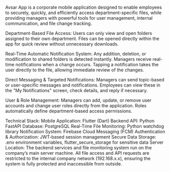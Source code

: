 Avsar App is a corporate mobile application designed to enable employees to securely, quickly, and efficiently access department-specific files, while providing managers with powerful tools for user management, internal communication, and file change tracking.

Department-Based File Access:
Users can only view and open folders assigned to their own department.
Files can be opened directly within the app for quick review without unnecessary downloads.

Real-Time Automatic Notification System:
Any addition, deletion, or modification to shared folders is detected instantly.
Managers receive real-time notifications when a change occurs.
Tapping a notification takes the user directly to the file, allowing immediate review of the changes.

Direct Messaging & Targeted Notifications:
Managers can send topic-based or user-specific messages and notifications.
Employees can view these in the "My Notifications" screen, check details, and reply if necessary.

User & Role Management:
Managers can add, update, or remove user accounts and change user roles directly from the application.
Roles automatically define department-based access permissions.

Technical Stack:
Mobile Application: Flutter (Dart)
Backend API: Python FastAPI
Database: PostgreSQL
Real-Time File Monitoring: Python watchdog library
Notification System: Firebase Cloud Messaging (FCM)
Authentication & Authorization: JWT-based session management
Secure Data Storage: .env environment variables, flutter_secure_storage for sensitive data
Server Location:
The backend services and file monitoring system run on the company’s main server machine.
All file access and API requests are restricted to the internal company network (192.168.x.x),
ensuring the system is fully protected and inaccessible from outside.
